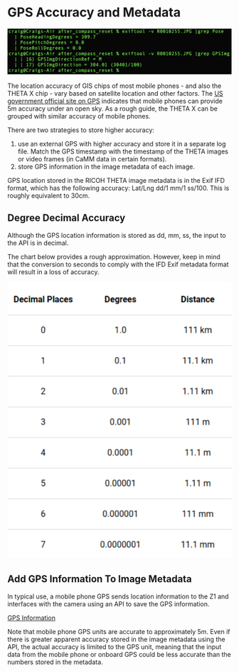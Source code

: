 # GPS Accuracy and Metadata

![GPS Data](images/sensor_image/sensor_metadata.png)

The location accuracy of GIS chips of most mobile phones - and also the THETA X chip - vary based on satellite location and other factors.  The [US government official site on GPS](https://www.gps.gov/systems/gps/performance/accuracy/) indicates that mobile phones can provide 5m accuracy under an open sky. As a rough guide, the THETA X can be grouped with similar accuracy of mobile phones.

There are two strategies to store higher accuracy:

1. use an external GPS with higher accuracy and store it in a separate log file.  Match the GPS timestamp with the timestamp of the THETA images or video frames (in CaMM data in certain formats).
2. store GPS information in the image metadata of each image.

GPS location stored in the RICOH THETA image metadata is in the Exif IFD format, which has the following accuracy:  Lat/Lng dd/1 mm/1 ss/100.  This is roughly equivalent to 30cm.

## Degree Decimal Accuracy

Although the GPS location information is stored as
dd, mm, ss, the input to the API is in decimal.

The chart below provides a rough approximation. However,
keep in mind that the conversion to seconds to comply
with the IFD Exif metadata format will result in a loss
of accuracy.

![GPS decimal](images/gps_accuracy/gps_decimal.png)

## Add GPS Information To Image Metadata

In typical use, a mobile phone GPS sends location information to the Z1 and interfaces with the camera using an API to save the GPS information.

[GPS Information](https://github.com/ricohapi/theta-api-specs/blob/main/theta-web-api-v2.1/options/gps_info.md)

Note that mobile phone GPS units are accurate to approximately 5m.  Even if there is greater apparent accuracy stored in the image metadata using the API, the actual accuracy is limited to the GPS unit, meaning that the input data from the mobile phone or onboard GPS could be less accurate than the numbers stored in the metadata.

